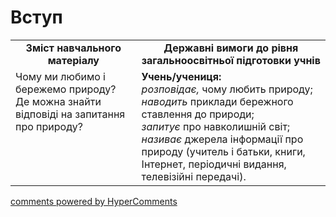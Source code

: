 <div id="hypercomments_widget" class="js-hypercomments-widget invisible"></div>

Вступ
=============================================

<table>
  <tr>
    <td width="40%" align="center"><b>Зміст навчального матеріалу<b></td>
    <td width="60%" align="center"><b>Державні вимоги до рівня загальноосвітньої підготовки учнів</b></td>
  </tr>
  <tr>
    <td width="40%" style="vertical-align:top !important;">
    Чому ми любимо і бережемо природу?<br>Де можна знайти відповіді на запитання про природу? 
    </td>
    <td width="60%" style="vertical-align:top !important;">
    <b>Учень/учениця:</b><br>
    <i>розповідає,</i> чому любить природу;<br>
    <i>наводить</i> приклади бережного ставлення до природи;<br>
    <i>запитує</i> про навколишній світ; <br>
    <i>називає</i> джерела інформації про природу (учитель і батьки, книги, Інтернет, періодичні видання, телевізійні передачі).
	</td>
  </tr>
</table>

<div class="js-hypercomments-container">
<a href="http://hypercomments.com" class="hc-link" title="comments widget">comments powered by HyperComments</a>
</div>